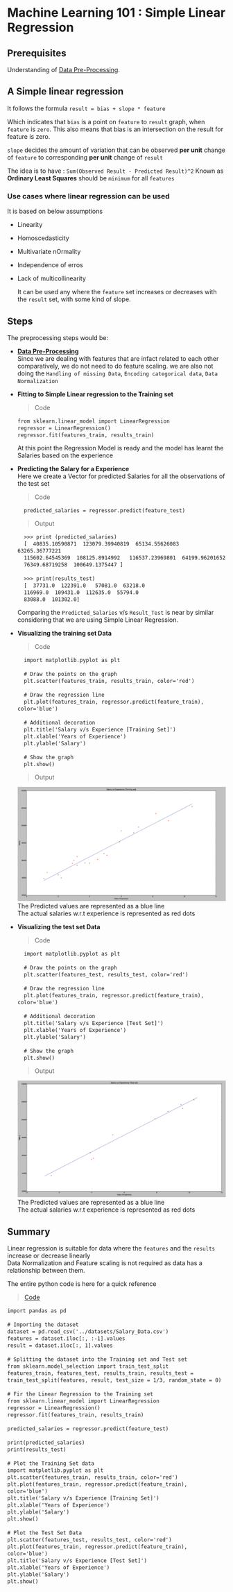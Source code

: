 # Machine Learning 101 : Simple Linear Regression

## Prerequisites
Understanding of [Data Pre-Processing][].  

## A Simple linear regression  
It follows the formula  `result = bias + slope * feature`  

Which indicates that `bias` is a point on `feature` to `result` graph, when `feature` is `zero`. This also means that bias is an intersection on the result for feature is zero.  

`slope` decides the amount of variation that can be observed **per unit** change of `feature` to corresponding **per unit** change of `result`  

The idea is to have : `Sum(Observed Result - Predicted Result)^2` Known as **Ordinary Least Squares** should be `minimum` for all `features`

### Use cases where linear regression can be used  
It is based on below assumptions
+ Linearity
+ Homoscedasticity
+ Multivariate nOrmality
+ Independence of erros
+ Lack of multicollinearity
    
    It can be used any where the `feature` set increases or decreases with the `result` set, with some kind of slope.

## Steps
The preprocessing steps would be:
+ **[Data Pre-Processing][]**  
Since we are dealing with features that are infact related to each other comparatively, we do not need to do feature scaling. we are also not doing the `Handling of missing Data`, `Encoding categorical data`, `Data Normalization`  
+ **Fitting to Simple Linear regression to the Training set**  
  > Code  
    ```
    from sklearn.linear_model import LinearRegression
    regressor = LinearRegression()
    regressor.fit(features_train, results_train)
    ```  
  At this point the Regression Model is ready and the model has learnt the Salaries based on the experience  

+ **Predicting the Salary for a Experience**  
  Here we create a Vector for predicted Salaries for all the observations of the test set  
  > Code  
  ```
    predicted_salaries = regressor.predict(feature_test)
  ```  
  > Output  
  ```
    >>> print (predicted_salaries)
    [  40835.10590871  123079.39940819  65134.55626083  63265.36777221
    115602.64545369  108125.8914992   116537.23969801  64199.96201652
    76349.68719258  100649.1375447 ]

    >>> print(results_test)
    [  37731.0  122391.0   57081.0  63218.0
    116969.0  109431.0  112635.0  55794.0
    83088.0  101302.0]
   ```
  Comparing the `Predicted_Salaries` v/s `Result_Test` is near by similar considering that we are using Simple Linear Regression.  

+ **Visualizing the training set Data**  
  > Code  
  ```
    import matplotlib.pyplot as plt
    
    # Draw the points on the graph
    plt.scatter(features_train, results_train, color='red')

    # Draw the regression line
    plt.plot(features_train, regressor.predict(feature_train), color='blue')
    
    # Additional decoration
    plt.title('Salary v/s Experience [Training Set]')
    plt.xlable('Years of Experience')
    plt.ylable('Salary')

    # Show the graph
    plt.show()
  ```  
  > Output  

  ![linearRegression-TrainingSet-plot][]  
  The Predicted values are represented as a blue line  
  The actual salaries w.r.t experience is represented as red dots  

+ **Visualizing the test set Data**  
  > Code  
  ```
    import matplotlib.pyplot as plt
    
    # Draw the points on the graph
    plt.scatter(features_test, results_test, color='red')
    
    # Draw the regression line
    plt.plot(features_train, regressor.predict(feature_train), color='blue')
    
    # Additional decoration
    plt.title('Salary v/s Experience [Test Set]')
    plt.xlable('Years of Experience')
    plt.ylable('Salary')

    # Show the graph
    plt.show()
  ```  
  > Output  

  ![linearRegression-TestSet-plot][]  
  The Predicted values are represented as a blue line  
  The actual salaries w.r.t experience is represented as red dots  

## Summary  
Linear regression is suitable for data where the `features` and the `results` increase or decrease linearly  
Data Normalization and Feature scaling is not required as data has a relationship between them.  

The entire python code is here for a quick reference  
> [Code][]
```
import pandas as pd

# Importing the dataset
dataset = pd.read_csv('../datasets/Salary_Data.csv')
features = dataset.iloc[:, :-1].values
result = dataset.iloc[:, 1].values

# Splitting the dataset into the Training set and Test set
from sklearn.model_selection import train_test_split
features_train, features_test, results_train, results_test = train_test_split(features, result, test_size = 1/3, random_state = 0)

# Fir the Linear Regression to the Training set
from sklearn.linear_model import LinearRegression
regressor = LinearRegression()
regressor.fit(features_train, results_train)

predicted_salaries = regressor.predict(feature_test)

print(predicted_salaries)
print(results_test)

# Plot the Training Set data
import matplotlib.pyplot as plt
plt.scatter(features_train, results_train, color='red')
plt.plot(features_train, regressor.predict(feature_train), color='blue')
plt.title('Salary v/s Experience [Training Set]')
plt.xlable('Years of Experience')
plt.ylable('Salary')
plt.show()

# Plot the Test Set Data
plt.scatter(features_test, results_test, color='red')
plt.plot(features_train, regressor.predict(feature_train), color='blue')
plt.title('Salary v/s Experience [Test Set]')
plt.xlable('Years of Experience')
plt.ylable('Salary')
plt.show()
```

[Data Pre-Processing]:Data%20Pre-Processing.md
[linearRegression-TrainingSet-plot]:../images/linearRegression-TrainingSet-plot.png
[linearRegression-TestSet-plot]:../images/linearRegression-TestSet-plot.png
[Code]:../code/linearRegression.py